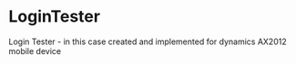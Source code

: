 # LoginTester
Login Tester - in this case created and implemented for dynamics AX2012 mobile device
